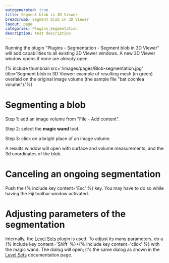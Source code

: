```yaml
---
autogenerated: true
title: Segment blob in 3D Viewer
breadcrumb: Segment blob in 3D Viewer
layout: page
categories: Plugins,Segmentation
description: test description
---
```


Running the plugin "Plugins - Segmentation - Segment blob in 3D Viewer" will add capabilities to all existing 3D Viewer windows. A new 3D Viewer window opens if none are already open.

{% include thumbnail src='/images/pages/Blob-segmentation.jpg' title='Segment blob in 3D Viewer: example of resulting mesh (in green) overlaid on the original image volume (the sample file "bat cochlea volume").'%}

Segmenting a blob
=================

Step 1: add an image volume from "File - Add content".

Step 2: select the **magic wand** tool.

Step 3: click on a bright place of an image volume.

A results window will open with surface and volume measurements, and the 3d coordinates of the blob.

Canceling an ongoing segmentation
=================================

Push the {% include key content='Esc' %} key. You may have to do so while having the Fiji toolbar window activated.

Adjusting parameters of the segmentation
========================================

Internally, the [Level Sets](Level_Sets) plugin is used. To adjust its many parameters, do a {% include key content='Shift' %}+{% include key content='click' %} with the magic wand. The dialog will open; it's the same dialog as shown in the [Level Sets](Level_Sets) documentation page.

 
